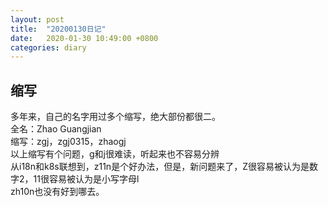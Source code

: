 ```yaml
---
layout: post
title:  "20200130日记"
date:   2020-01-30 10:49:00 +0800
categories: diary
---
```


缩写
---
多年来，自己的名字用过多个缩写，绝大部份都很二。  
全名：Zhao Guangjian  
缩写：zgj，zgj0315，zhaogj  
以上缩写有个问题，g和j很难读，听起来也不容易分辨  
从i18n和k8s联想到，z11n是个好办法，但是，新问题来了，Z很容易被认为是数字2，11很容易被认为是小写字母l  
zh10n也没有好到哪去。
